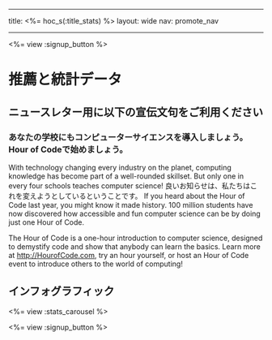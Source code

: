 * * *

title: <%= hoc_s(:title_stats) %> layout: wide nav: promote_nav

* * *

<a id="blurb"></a>

<%= view :signup_button %>

# 推薦と統計データ

## ニュースレター用に以下の宣伝文句をご利用ください

### あなたの学校にもコンピューターサイエンスを導入しましょう。Hour of Codeで始めましょう。

With technology changing every industry on the planet, computing knowledge has become part of a well-rounded skillset. But only one in every four schools teaches computer science! 良いお知らせは、私たちはこれを変えようとしているということです。 If you heard about the Hour of Code last year, you might know it made history. 100 million students have now discovered how accessible and fun computer science can be by doing just one Hour of Code.

The Hour of Code is a one-hour introduction to computer science, designed to demystify code and show that anybody can learn the basics. Learn more at <http://HourofCode.com>, try an hour yourself, or host an Hour of Code event to introduce others to the world of computing!

<a id="infographics"></a>

## インフォグラフィック

<%= view :stats_carousel %>

<%= view :signup_button %>